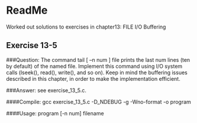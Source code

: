 # ReadMe

Worked out solutions to exercises in chapter13: FILE I/O Buffering

## Exercise 13-5

###Question:
    The command tail [ –n num ] file prints the last num lines (ten by default) of the
    named file. Implement this command using I/O system calls (lseek(), read(), write(),
    and so on). Keep in mind the buffering issues described in this chapter, in order to
    make the implementation efficient.

###Answer: 
see exercise_13_5.c.

####Compile: 
gcc exercise_13_5.c -D_NDEBUG -g -Wno-format -o program 


####Usage: 
program [-n num] filename


